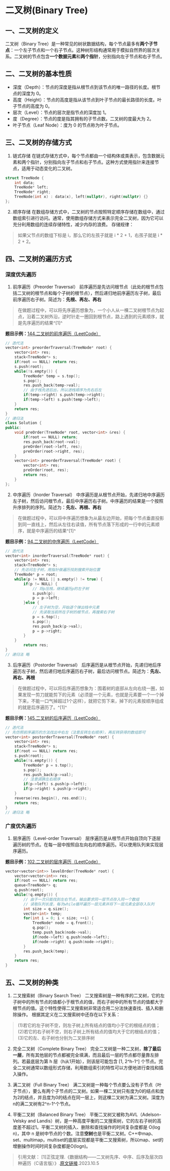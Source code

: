 # 二叉树(Binary Tree)

## 一、二叉树的定义
二叉树（Binary Tree）是一种常见的树状数据结构，每个节点最多有**两个子节点**：一个左子节点和一个右子节点。这种树形结构通常用于模拟自然界的层次关系。二叉树的节点包含**一个数据元素**和**两个指针**，分别指向左子节点和右子节点。

## 二、二叉树的基本性质
- 深度（Depth）：节点的深度是指从根节点到该节点的唯一路径的长度。根节点的深度为 0。
- 高度（Height）：节点的高度是指从该节点到叶子节点的最长路径的长度。叶子节点的高度为 0。
- 层次（Level）：节点的层次是指节点的深度加 1。
- 度（Degree）：节点的度是指其拥有的子节点数。二叉树的度最大为 2。
- 叶子节点（Leaf Node）：度为 0 的节点称为叶子节点。

## 三、二叉树的存储方式
1. 链式存储
在链式存储方式中，每个节点都由一个结构体或类表示，包含数据元素和两个指针，分别指向左子节点和右子节点。这种方式使用指针来连接节点，适用于动态变化的二叉树。
~~~cpp
struct TreeNode {
    int data;
    TreeNode* left;
    TreeNode* right;
    TreeNode(int x) : data(x), left(nullptr), right(nullptr) {}
};
~~~
2. 顺序存储
在数组存储方式中，二叉树的节点按照特定顺序存储在数组中，通过数组索引进行访问。通常，使用数组存储方式来表示完全二叉树，因为它可以充分利用数组的连续存储特性，减少内存的浪费。
存储规律：
>如果父节点的数组下标是 i，那么它的左孩子就是 i * 2 + 1，右孩子就是 i * 2 + 2。

## 四、二叉树的遍历方式
### 深度优先遍历
1. 前序遍历（Preorder Traversal）
前序遍历是先访问根节点（此处的根节点包括二叉树的根节点和每个子树的根节点），然后递归地前序遍历左子树，最后前序遍历右子树。简述为：**先根、再左、再右**
>在做题过程中，可以将先序遍历想象为，一个小人从一棵二叉树根节点为起点，沿着二叉树外沿，逆时针走一圈回到根节点，路上遇到的元素顺序，就是先序遍历的结果^[1]^

**题目示例：**[144.二叉树的前序遍历（LeetCode）](https://leetcode.cn/problems/binary-tree-preorder-traversal/description/)
~~~cpp
// 迭代法
vector<int> preorderTraversal(TreeNode* root) {
    vector<int> res;
    stack<TreeNode*> s;
    if(root == NULL) return res;
    s.push(root);
    while(!s.empty()) {
        TreeNode* temp = s.top();
        s.pop();
        res.push_back(temp->val);
        // 由于栈先进后出，所以进栈顺序为先右后左
        if(temp->right) s.push(temp->right);
        if(temp->left) s.push(temp->left);
    }
    return res;
}
// 递归法
class Solution {
public:
    void preOrder(TreeNode* root, vector<int> &res) {
        if(root == NULL) return;
        res.push_back(root->val);
        preOrder(root->left, res);
        preOrder(root->right, res);
    }
    vector<int> preorderTraversal(TreeNode* root) {
        vector<int> res;
        preOrder(root, res);
        return res;
    }
};
~~~
2. 中序遍历（Inorder Traversal）
中序遍历是从根节点开始，先递归地中序遍历左子树，然后访问根节点，最后中序遍历右子树。中序遍历的结果是一个按照升序排列的序列。简述为：**先左、再根、再右**
>在做题过程中，可以将中序遍历想象为从最左边开始，把每个节点垂直投影到同一直线上，然后从左往右读值，所有节点落下形成的一行中的元素顺序，就是中序遍历的结果^[1]^

**题目示例：**[94.二叉树的中序遍历（LeetCode）](https://leetcode.cn/problems/binary-tree-inorder-traversal/)
~~~cpp
// 迭代法
vector<int> inorderTraversal(TreeNode* root) {
    vector<int> res;
    stack<TreeNode*> s;
    // 先访问左子树，用指针做遍历找到搜索开始位置
    TreeNode* p = root;
    while(p != NULL || s.empty() != true) {
        if(p != NULL) {
            // 将p压栈，继续遍历p的左子树
            s.push(p);
            p = p->left;
        }else {
            // 左子树为空，开始逐个弹出栈中元素
            // 先读取当前所在子树的根节点，再搜索右子树
            p = s.top();
            s.pop();
            res.push_back(p->val);
            p = p->right;
        }
    }
        return res;
}
// 递归法 略
~~~
3. 后序遍历（Postorder Traversal）
后序遍历是从根节点开始，先递归地后序遍历左子树，然后递归地后序遍历右子树，最后访问根节点。简述为：**先左、再右、再根**
>在做题过程中，可以将后序遍历想象为：围着树的底部从左向右绕一圈，如果发现一剪刀就能剪下的元素（必须是一个元素，也就是元素要一个一个掉下来，不能一口气掉超过1个这样），就把它剪下来，掉下的元素按顺序组成的就是后序遍历了。^[1]^

**题目示例：**[145.二叉树的后序遍历（LeetCode）](https://leetcode.cn/problems/binary-tree-postorder-traversal/)
~~~cpp
// 迭代法
// 先仿照前序遍历的方法找出中右左（注意反转左右顺序），再反转获得的数组即可
vector<int> postorderTraversal(TreeNode* root) {
    vector<int> res;
    stack<TreeNode*> s;
    if(root == NULL) return res;
    s.push(root);
    while(!s.empty()) {
        TreeNode* p = s.top();
        s.pop();
        res.push_back(p->val);
        // 注意调换左右顺序
        if(p->left) s.push(p->left);
        if(p->right) s.push(p->right); 
    }
    reverse(res.begin(), res.end());
    return res;
}
// 递归法 略
~~~
### 广度优先遍历
1. 层序遍历（Level-order Traversal）
层序遍历是从根节点开始自顶向下逐层遍历树的节点。在每一层中按照自左向右的顺序遍历。可以使用队列来实现层序遍历。

**题目示例：**[102.二叉树的层序遍历（LeetCode）](https://leetcode.cn/problems/binary-tree-level-order-traversal/)
~~~cpp
vector<vector<int>> levelOrder(TreeNode* root) {
    vector<vector<int>> res;
    if(root == NULL) return res;
    queue<TreeNode*> q;
    q.push(root);
    while(!q.empty()) {
        // 由于一次只能找到左右节点，输出要求同一层节点存入同一个数组
        // 读取队列长度，每次while循环遍历一层元素并将下一层元素全部存入队列
        int size = q.size();
        vector<int> temp;
        for(int i = 0; i < size; ++i) {
            TreeNode* node = q.front();
            q.pop();
            temp.push_back(node->val);
            if(node->left) q.push(node->left);
            if(node->right) q.push(node->right);
        }
        res.push_back(temp);
    }
    return res;
}
~~~
## 五、二叉树的种类
1. 二叉搜索树（Binary Search Tree）
二叉搜索树是一种有序的二叉树，它的左子树中的所有节点的值都小于根节点的值，而右子树中的所有节点的值都大于根节点的值。这个特性使得二叉搜索树非常适合用二分法快速查找、插入和删除操作。
根据其定义在二叉搜索树中还存在以下关系：
>(1)若它的左子树不空，则左子树上所有结点的值均小于它的根结点的值；
(2)若它的右子树不空，则右子树上所有结点的值均大于它的根结点的值；
(3)它的左、右子树也分别为二叉排序树

2. 完全二叉树（Complete Binary Tree）
完全二叉树是一种二叉树，**除了最后一层**，所有其他层的节点都被完全填满，而且最后一层的节点都尽量靠左排列。若最底层为第 h 层（h从1开始），则该层可能包含 [1,  2^h-1^] 个节点。完全二叉树通常以数组形式存储，利用数组索引的特性可以方便地进行查找和插入操作。

3. 满二叉树（Full Binary Tree）
满二叉树是一种每个节点要么没有子节点（叶子节点），要么有两个子节点的二叉树。如果一棵二叉树只有度为0的结点和度为2的结点，并且度为0的结点在同一层上，则这棵二叉树为满二叉树。深度为n的满二叉树有2^n-1^个节点。

4. 平衡二叉树（Balanced Binary Tree）
平衡二叉树又被称为AVL（Adelson-Velsky and Landis）树，是一种高度平衡的二叉搜索树，它的左右子树的高度差不超过1。平衡二叉树的插入、删除和查找操作的时间复杂度都是 O(log n)，其中 n 是树中节点的个数。注意**空树**也是平衡二叉树。C++中map、set、multimap，multiset的底层实现都是平衡二叉搜索树，所以map、set的增删操作时间时间复杂度都是O(logn)。


>引用文献：
[1]正弦定理.《数据结构——二叉树先序、中序、后序及层次四种遍历（C语言版）》.[原文链接](https://blog.csdn.net/chinesekobe/article/details/110874773?ops_request_misc=%257B%2522request%255Fid%2522%253A%2522169647218416800186572043%2522%252C%2522scm%2522%253A%252220140713.130102334..%2522%257D&request_id=169647218416800186572043&biz_id=0&utm_medium=distribute.pc_search_result.none-task-blog-2~all~top_positive~default-1-110874773-null-null.142^v94^chatsearchT3_1&utm_term=%E4%BA%8C%E5%8F%89%E6%A0%91%E7%9A%84%E9%81%8D%E5%8E%86&spm=1018.2226.3001.4187).2023.10.5